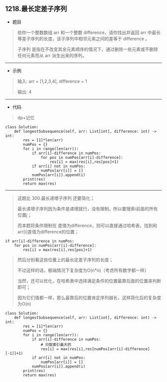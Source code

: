 1218.最长定差子序列
----------

 - 题目
> 给你一个整数数组 arr 和一个整数 difference，请你找出并返回 arr 中最长等差子序列的长度，该子序列中相邻元素之间的差等于 difference 。
> 
> 子序列 是指在不改变其余元素顺序的情况下，通过删除一些元素或不删除任何元素而从 arr 派生出来的序列。
----------
 - 示例
> 输入: arr = [1,2,3,4], difference = 1
>
> 输出: 4
>
----------
- 代码
> dp+记忆
>
    class Solution:
        def longestSubsequence(self, arr: List[int], difference: int) -> int:
            res = [1]*len(arr)
            numPos = {}
            for i in range(len(arr)):
                if arr[i]-difference in numPos:
                    for pos in numPos[arr[i]-difference]:
                        res[i] = max(res[i],res[pos]+1)
                if arr[i] not in numPos:
                    numPos[arr[i]] = []
                numPos[arr[i]].append(i)
            print(res)
            return max(res)
----------
> 
>
> 这题比 300.最长递增子序列 还要简化；
> 
> 最长递增子序列因为条件是递增就行，没有限制，所以要搜索i前面的所有位置j；
> 
> 而本题将条件限制在 差值为difference，则可以直接通过哈希表，找到和arr[i]差值为difference的位置；
> 
> 
    if arr[i]-difference in numPos:
        for pos in numPos[arr[i]-difference]:
            res[i] = max(res[i],res[pos]+1)
> 
> 然后分别看这些位置上的最长定差子序列的长度；
> 
> 不过这样的话，极端情况下复杂度为O(n*n)（考虑所有数字都一样）
> 
> 当然，还可以优化，在哈希表中选择满足条件的位置最靠后面的位置来判断即可；
> 
> 因为它们值都一样，那么最靠后的位置肯定序列越长，这样简化后的复杂度为O(n)
> 
> 
    class Solution:
        def longestSubsequence(self, arr: List[int], difference: int) -> int:
            res = [1]*len(arr)
            numPos = {}
            for i in range(len(arr)):
                if arr[i]-difference in numPos:
                    # 只取索引最大的
                    res[i] = max(res[i],res[numPos[arr[i]-difference][-1]]+1)
                if arr[i] not in numPos:
                    numPos[arr[i]] = []
                numPos[arr[i]].append(i)
            print(res)
            return max(res)